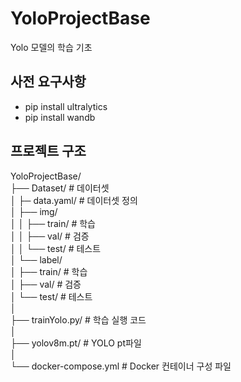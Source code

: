 # YoloProjectBase
Yolo 모델의 학습 기초

## 사전 요구사항
- pip install ultralytics
- pip install wandb

## 프로젝트 구조
YoloProjectBase/   
├── Dataset/                # 데이터셋   
│   ├─ data.yaml/                # 데이터셋 정의   
│   ├── img/   
│   │   ├── train/               # 학습   
│   │   ├── val/                 # 검증   
│   │   └── test/                # 테스트   
│   └── label/   
│       ├── train/               # 학습   
│       ├── val/                 # 검증   
│       └── test/                # 테스트   
│   
├── trainYolo.py/                # 학습 실행 코드   
│   
├── yolov8m.pt/                  # YOLO pt파일   
│   
└── docker-compose.yml            # Docker 컨테이너 구성 파일   
